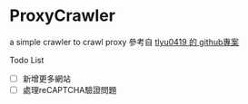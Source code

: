 # ProxyCrawler
a simple crawler to crawl proxy 
參考自
[tlyu0419 的 github專案](https://tlyu0419.github.io/2020/02/07/WebCrawler-ProxyPool/?fbclid=IwAR2mywkdfZPvapbeb4PSPgd_VSbdiYGrCIhHxG_91zrmw3lHRSac8sWBI68)

Todo List
- [ ] 新增更多網站
- [ ] 處理reCAPTCHA驗證問題